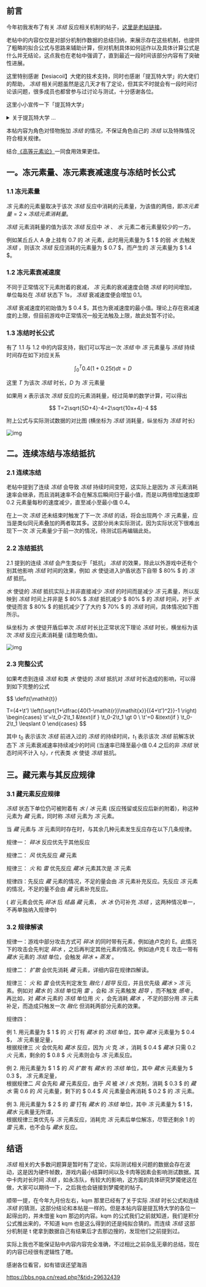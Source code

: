 ## 前言

今年初我发布了有关 _冻结_ 反应相关机制的帖子，[这里是老帖链接](https://bbs.nga.cn/read.php?tid=25681266)。

老帖中的内容仅仅是对部分机制作数据的总结归纳，来展示存在这些机制，也提供了粗略的拟合公式与思路来辅助计算，但对机制具体如何运作以及具体计算公式是什么并无结论，这点我也在老帖中强调了，直到最近一段时间该部分内容有了突破性进展。

这里特别感谢【tesiacoil】大佬的技术支持，同时也感谢「提瓦特大学」的大佬们的帮助， _冻结_ 相关问题虽然是这几天才有了定论，但其实不时就会有一段时间讨论该问题，很多成员也都曾参与过讨论与测试，十分感谢各位。

这里小小宣传一下「提瓦特大学」

<details><summary>关于提瓦特大学 ...</summary>

这里引用“小明明”大佬的话：

提瓦特大学是一个经常互相交流的小群体而不是攻略组，帖子权利各归各自。

共用的“提瓦特大学”贴牌和logo，代表着群员之间的相互认可、而不代表帖子的权利归属。

提瓦特大学的其它贴牌帖亦同。

(附提瓦特大学logo)

<img src="https://img.nga.178.com/attachments/mon_202106/30/i2Q2o-8uxmZaT3cSsg-sg.jpg.medium.jpg" alt="img" style="zoom:50%;" />

</details>

本帖内容为角色对怪物施加 _冻结_ 的情况，不保证角色自己的 _冻结_ 以及特殊情况符合相关规律。

结合[《高等元素论》](https://bbs.nga.cn/read.php?tid=24400590)一同食用效果更佳。

## 一。冻元素量、冻元素衰减速度与冻结时长公式

### 1.1 冻元素量 

 _冻_ 元素的元素量取决于该次 _冻结_ 反应中消耗的元素量，为该值的两倍，即$冻元素量=2×冻结元素消耗量$。

 _冻结_ 元素消耗量的值为该次 _冻结_ 反应中 _冰_ 、 _水_ 元素二者元素量较少的一方。

例如某丘丘人 A 身上挂有 0.7 的 _冰_ 元素，此时用元素量为 $ 1 $ 的弱 _水_ 去触发 _冻结_ ，则该次 _冻结_ 反应消耗的元素量为 $ 0.7 $，而产生的 _冻_ 元素量为 $ 1.4 $。

### 1.2 冻元素衰减速度 

不同于正常情况下元素附着的衰减， _冻_ 元素的衰减速度会随 _冻结_ 的时间增加，单位每处在 _冻结_ 状态下 1s， _冻结_ 衰减速度便会增加 0.1。

 _冻结_ 衰减速度的初始值为 $ 0.4 $，其也为衰减速度的最小值。理论上存在衰减速度的上限，但目前游戏中正常情况一般无法触及上限，故此处暂不讨论。

### 1.3 冻结时长公式 

有了 1.1 与 1.2 中的内容支持，我们可以写出一次 _冻结_ 中 _冻_ 元素量与 _冻结_ 持续时间存在如下对应关系

$$
\int^{\mathit{T}}_0 0.4(1+0.25\mathit{t})d\mathit{t}=D
$$

这里 $T$ 为该次 _冻结_ 时长，$D$ 为 _冻_ 元素量

如果用 $\mathit{x}$ 表示该次 _冻结_ 反应的元素消耗量，经过简单的数学计算，可以得出

$$
T=2\sqrt{5D+4}-4=2\sqrt{10x+4}-4
$$

附上公式与实际测试数据的对比图 (横坐标为 _冻结_ 消耗量，纵坐标为 _冻结_ 时长)

![img](https://img.nga.178.com/attachments/mon_202111/28/i2Q2p-aqwkZnT3cS1jk-1jk.png.thumb.jpg)

## 二。连续冻结与冻结抵抗

### 2.1 连续冻结

老帖中提到了连续 _冻结_ 会导致 _冻结_ 持续时间变短，这实际上是因为 _冻_ 元素消耗速率会继承，而且消耗速率不会在解冻后瞬间归于最小值，而是以两倍增加速度即 0.2 元素量每秒的速度减少，直至减小至最小值 0.4。

在上一次 _冻结_ 还未结束时触发了下一次 _冻结_ 的话，将会出现两个 _冻_ 元素量，应当是类似同元素叠加的两者取其多。这部分尚未实际测试，因为实际状况下很难出现下一次 _冻_ 元素量少于前一次的情况，待测试后再编辑此处。

### 2.2 冻结抵抗 

2.1 提到的连续 _冻结_ 会产生类似于「抵抗」 _冻结_ 的效果，除此以外游戏中还有个别其他影响 _冻结_ 时间的效果，例如 _水_ 使徒进入护盾状态下自带 $ 80\% $ 的 _冻结_ 抵抗。 

 _水_ 使徒的 _冻结_ 抵抗实际上并非直接减少 _冻结_ 的时间而是减少 _冻_ 元素量，所以反映到 _冻结_ 时间上并非是 $ 80\% $  _冻结_ 抵抗减少 $ 80\% $ 的 _冻结_ 时间，对于 _水_ 使徒而言 $ 80\% $ 的抵抗减少了了大约 $ 70\% $ 的 _冻结_ 时间，具体情况如下图所示。

纵坐标为 _水_ 使徒开盾后单次 _冻结_ 时长比正常状况下理论 _冻结_ 时长，横坐标为该次 _冻结_ 反应元素消耗量 (请忽略负值)。

![img](https://img.nga.178.com/attachments/mon_202111/28/i2Q2p-fzs9ZiT3cSsg-sg.jpg.thumb.jpg)

### 2.3 完整公式 

如果考虑到连续 _冻结_ 和类 _水_ 使徒的 _冻结_ 抵抗对 _冻结_ 时长造成的影响，可以得到如下完整的公式

$$
\def\t{\mathit{t}} 

T=(4+\t') \left(\sqrt{1+\dfrac{40(1-\mathit{r})\mathit{x}}{(4+\t')^2}}-1 \right)
\begin{cases}
   \t'=\t_0-2\t_1 &\text{if  } \t_0-2\t_1 \gt 0  \\
   \t'=0          &\text{if  } \t_0-2\t_1 \leqslant 0
\end{cases}
$$

其中 $t_0$ 表示该次 _冻结_ 前进入过的 _冻结_ 的持续时间，$t_1$ 表示该次 _冻结_ 前解冻状态下 _冻_ 元素衰减速率持续减少的时间 (当速率已降至最小值 $0.4$ 之后的非 _冻结_ 状态时间不计入 $t_1$)，$r$ 代表类 _水_ 使徒 _冻结_ 抵抗。

## 三。藏元素与其反应规律

### 3.1 藏元素反应规律

 _冻结_ 状态下单位仍可被附着有 _水_  /  _冰_ 元素 (反应残留或反应后新的附着)，称这种元素为 _藏_ 元素，同时称 _冻结_ 元素为 _冻_ 元素。

当 _藏_ 元素与 _冻_ 元素同时存在时，与其余几种元素发生反应存在以下几条规律。

规律一： _碎冰_ 反应优先于其他反应

规律二： _风_ 优先反应 _藏_ 元素

规律三： _火_ 和 _雷_ 优先反应 _藏冰_ 元素其次是 _冻_ 元素

规律四：先反应 _藏_ 元素的情况，不足的量会由 _冻_ 元素补充反应。先反应 _冻_ 元素的情况，不足的量不会由 _藏_ 元素补充反应。

( _岩_ 元素会优先 _碎冰_  后 _结晶_  _藏_ 元素， _水_  _冰_ 仍可补充 _冻结_ ，这两种情况单一，不再单独纳入规律中)

### 3.2 规律解读 

规律一：游戏中部分攻击方式可 _碎冰_ 的同时带有元素，例如迪卢克的 E。此情况下的攻击会先判定 _碎冰_  ，之后再判定其他元素的情况。例如迪卢克 E 攻击一带有 _藏水_ 元素的 _冻结_ 单位，会触发 _碎冰_ + _蒸发_ 。

规律二： _扩散_ 会优先消耗 _藏_ 元素，详细内容在规律四解读。

规律三： _火_ 和 _雷_ 会优先判定发生 _融化_  /  _超导_ 反应，并且优先级 _藏冰_  >  _冻_ 元素。例如对 _藏水_ 的 _冻结_ 单位用 _雷_ ，会和 _冻_ 元素触发 _超导_ ，而不触发 _感电_ 。再比如，对 _藏冰_ 元素的 _冻结_ 单位用 _火_ ，会先消耗 _藏冰_ ，不足的部分用 _冻_ 元素补足，而造成只触发一次 _融化_ 但消耗两部分元素的效果。

规律四：

例 1. 用元素量为 $ 1 $ 的 _火_ 打有 _藏冰_ 的 _冻结_ 单位，其中 _藏冰_ 元素量为 $ 0.4 $， _冻_ 元素量足量，  
根据规律三 _火_ 会优先和 _藏冰_ 反应，因为 _火_ 克 _冰_ ，消耗 $ 0.4 $  _藏冰_ 只需 0.2  _火_ 元素，剩余的 $ 0.8 $  _火_ 元素则会与 _冻_ 元素反应。

例 2. 用元素量为 $ 1 $ 的 _风_  _扩散_ 有 _藏水_ 的 _冻结_ 单位，其中 _藏水_ 元素量为 $ 0.3 $， _冻_ 元素足量，  
根据规律二 _风_ 会先和 _藏_ 元素反应，由于 _风_ 被 _冰_  /  _水_ 克制，消耗 $ 0.3 $ 的 _藏水_ 需 0.6 的 _风_ 元素量，剩下的 $ 0.4 $  _风_ 元素量会再消耗 $ 0.2 $ 的 _冻_ 元素。

例 3. 用元素量为 $ 2 $ 的 _雷_ 打有 _藏水_ 的 _冻结_ 单位，其中 _冻_ 元素量为 $ 1 $， _藏水_ 元素量无所谓，  
根据规律三类优先与 _冻_ 元素反应，消耗完 _冻_ 元素后单位解冻，尽管还剩余 1 的 _雷_ 元素，也不会与 _藏水_ 反应。

## 结语

 _冻结_ 相关的大多数问题算是暂时有了定论，实际测试相关问题的数据会存在波动，这是因为硬件帧数，游戏内最小结算时间以及卡肉等因素会影响测试数据。其中卡肉对长时间 _冻结_ ，如永冻队，有较大的影响，这方面的具体研究梦魇佬这在做，大家可以期待一下，之后我也会链接到梦魇佬的帖子。

顺带一提，在今年九月份左右，kqm 那里已经有了关于实际 _冻结_ 时长公式和连续 _冻结_ 的猜测，这部分结论和本帖是一样的。但是本帖内容是提瓦特大学的各位一起得出的，并未借鉴 kqm 那边的内容。kqm 的公式我们之前就知道，我们是积分公式推出来的，不知道 kqm 也是这么得到的还是纯拟合猜的。而连续 _冻结_ 这部分机制是 t 佬拿到数据自己有结果后才去那边搜的，发现他们之前提到过。

实际上我也不能保证贴中内容内容完全准确，不过相比之前杂乱无章的总结，现在的内容已经很有逻辑性了瞎。

感谢各位看官，如有错误还望海涵

https://bbs.nga.cn/read.php?&tid=29632439

